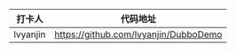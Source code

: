 | 打卡人  |               代码地址                |
| :-----: | :-----------------------------------: |
| lvyanjin | https://github.com/lvyanjin/DubboDemo |
